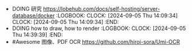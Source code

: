 - DOING 研究 <https://lobehub.com/docs/self-hosting/server-database/docker>
  :LOGBOOK:
  CLOCK: [2024-09-05 Thu 14:09:34]
  CLOCK: [2024-09-05 Thu 14:09:34]
  :END:
- DOING how to draw, how to render
  :LOGBOOK:
  CLOCK: [2024-09-05 Thu 14:39:39]
  :END:
- #Awesome 图像、PDF OCR <https://github.com/hiroi-sora/Umi-OCR>